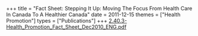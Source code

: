 +++
title = "Fact Sheet: Stepping It Up: Moving The Focus From Health Care In Canada To A Healthier Canada"
date = 2011-12-15
themes = ["Health Promotion"]
types = ["Publications"]
+++
[2.40.3-Health\_Promotion\_Fact\_Sheet\_Dec2010\_ENG.pdf](/files/2.40.3-Health_Promotion_Fact_Sheet_Dec2010_ENG.pdf)
